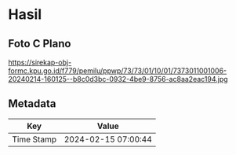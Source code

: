 # Hasil

## Foto C Plano

https://sirekap-obj-formc.kpu.go.id/f779/pemilu/ppwp/73/73/01/10/01/7373011001006-20240214-160125--b8c0d3bc-0932-4be9-8756-ac8aa2eac194.jpg


## Metadata

| Key        | Value               |
| ---------- | ------------------- |
| Time Stamp | 2024-02-15 07:00:44 |



